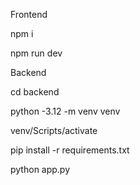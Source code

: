 Frontend

npm i

npm run dev

Backend

cd backend

python -3.12 -m venv venv

venv/Scripts/activate

pip install -r requirements.txt

python app.py